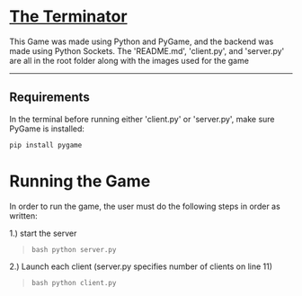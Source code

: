 # <u> The Terminator </u>

This Game was made using Python and PyGame, and the backend was made using Python Sockets. 
The 'README.md', 'client.py', and 'server.py' are all in the root folder along with the images used for the game

---

## Requirements

In the terminal before running either 'client.py' or 'server.py', make sure PyGame is installed:

```bash
pip install pygame
```

# Running the Game

In order to run the game, the user must do the following steps in order as written: 

1.) start the server
> ```bash python server.py ```

2.) Launch each client (server.py specifies number of clients on line 11)
> ```bash python client.py ```
